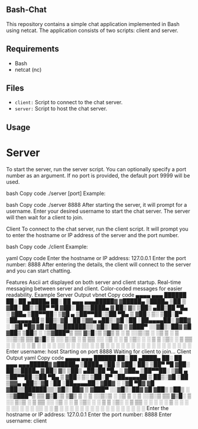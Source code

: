 ## Bash-Chat
This repository contains a simple chat application implemented in Bash using netcat. The application consists of two scripts: client and server.

## Requirements
- Bash
- netcat (nc)

## Files
- `client:` Script to connect to the chat server.
- `server:` Script to host the chat server.

## Usage
# Server
To start the server, run the server script. You can optionally specify a port number as an argument. If no port is provided, the default port 9999 will be used.

bash
Copy code
./server [port]
Example:

bash
Copy code
./server 8888
After starting the server, it will prompt for a username. Enter your desired username to start the chat server. The server will then wait for a client to join.

Client
To connect to the chat server, run the client script. It will prompt you to enter the hostname or IP address of the server and the port number.

bash
Copy code
./client
Example:

yaml
Copy code
Enter the hostname or IP address: 127.0.0.1
Enter the port number: 8888
After entering the details, the client will connect to the server and you can start chatting.

Features
Ascii art displayed on both server and client startup.
Real-time messaging between server and client.
Color-coded messages for easier readability.
Example
Server Output
vbnet
Copy code
 ▄▄▄▄    ▄▄▄        ██████  ██░ ██     ▄████▄   ██░ ██  ▄▄▄     ▄▄▄█████▓
▓█████▄ ▒████▄    ▒██    ▒ ▓██░ ██▒   ▒██▀ ▀█  ▓██░ ██▒▒████▄   ▓  ██▒ ▓▒
▒██▒ ▄██▒██  ▀█▄  ░ ▓██▄   ▒██▀▀██░   ▒▓█    ▄ ▒██▀▀██░▒██  ▀█▄ ▒ ▓██░ ▒░
▒██░█▀  ░██▄▄▄▄██   ▒   ██▒░▓█ ░██    ▒▓▓▄ ▄██▒░▓█ ░██ ░██▄▄▄▄██░ ▓██▓ ░
░▓█   ▀█▓ ▓█   ▓██▒▒██████▒▒░▓█▒░██▓   ▒ ▓███▀ ░░▓█▒░██▓ ▓█   ▓██▒ ▒██▒ ░
░▒▓███▀▒ ▒▒   ▓▒█░▒ ▒▓▒ ▒ ░ ▒ ░░▒░▒   ░ ░▒ ▒  ░ ▒ ░░▒░▒ ▒▒   ▓▒█░ ▒ ░░
▒░▒   ░   ▒   ▒▒ ░░ ░▒  ░ ░ ▒ ░▒░ ░     ░  ▒    ▒ ░▒░ ░  ▒   ▒▒ ░   ░
 ░    ░   ░   ▒   ░  ░  ░   ░  ░░ ░   ░         ░  ░░ ░  ░   ▒    ░
 ░            ░  ░      ░   ░  ░  ░   ░ ░       ░  ░  ░      ░  ░
      ░                               ░
Enter username: host
Starting on port 8888
Waiting for client to join...
Client Output
yaml
Copy code
 ▄▄▄▄    ▄▄▄        ██████  ██░ ██     ▄████▄   ██░ ██  ▄▄▄     ▄▄▄█████▓
▓█████▄ ▒████▄    ▒██    ▒ ▓██░ ██▒   ▒██▀ ▀█  ▓██░ ██▒▒████▄   ▓  ██▒ ▓▒
▒██▒ ▄██▒██  ▀█▄  ░ ▓██▄   ▒██▀▀██░   ▒▓█    ▄ ▒██▀▀██░▒██  ▀█▄ ▒ ▓██░ ▒░
▒██░█▀  ░██▄▄▄▄██   ▒   ██▒░▓█ ░██    ▒▓▓▄ ▄██▒░▓█ ░██ ░██▄▄▄▄██░ ▓██▓ ░
░▓█   ▀█▓ ▓█   ▓██▒▒██████▒▒░▓█▒░██▓   ▒ ▓███▀ ░░▓█▒░██▓ ▓█   ▓██▒ ▒██▒ ░
░▒▓███▀▒ ▒▒   ▓▒█░▒ ▒▓▒ ▒ ░ ▒ ░░▒░▒   ░ ░▒ ▒  ░ ▒ ░░▒░▒ ▒▒   ▓▒█░ ▒ ░░
▒░▒   ░   ▒   ▒▒ ░░ ░▒  ░ ░ ▒ ░▒░ ░     ░  ▒    ▒ ░▒░ ░  ▒   ▒▒ ░   ░
 ░    ░   ░   ▒   ░  ░  ░   ░  ░░ ░   ░         ░  ░░ ░  ░   ▒    ░
 ░            ░  ░      ░   ░  ░  ░   ░ ░       ░  ░  ░      ░  ░
      ░                               ░
Enter the hostname or IP address: 127.0.0.1
Enter the port number: 8888
Enter username: client

